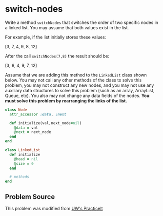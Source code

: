 # switch-nodes

Write a method `switchNodes` that switches the order of two specific nodes in a linked list. You may assume that both values exist in the list.

For example, if the list initially stores these values:

[3, 7, 4, 9, 8, 12]

After the call `switchNodes(7,8)` the result should be:

[3, 8, 4, 9, 7, 12]

Assume that we are adding this method to the `LinkedList` class shown below. You may not call any other methods of the class to solve this problem, you may not construct any new nodes, and you may not use any auxiliary data structures to solve this problem (such as an array, ArrayList, Queue, etc). You also may not change any data fields of the nodes. **You must solve this problem by rearranging the links of the list.**

```ruby
class Node
  attr_accessor :data, :next

  def initialize(val,next_node=nil)
    @data = val
    @next = next_node
  end
end

class LinkedList
  def initialize
    @head = nil
    @size = 0
  end

  # methods
end
```

## Problem Source
This problem was modified from [UW's PracticeIt](https://practiceit.cs.washington.edu/problem/view/cs2/sections/linkedlists/switchPairs)
